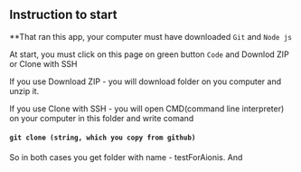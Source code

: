 
## Instruction to start

**That ran this app, your computer must have downloaded `Git` and `Node js`

At start, you must click on this page on green button `Code` and
Downlod ZIP or Clone with SSH

If you use Download ZIP - you will download folder on you computer
and  unzip it.

If you use Clone with SSH - you will open CMD(command line interpreter) on your
computer in this folder and write comand
#### `git clone (string, which you copy from github)`


So in both cases you get folder with name - testForAionis.
And 




